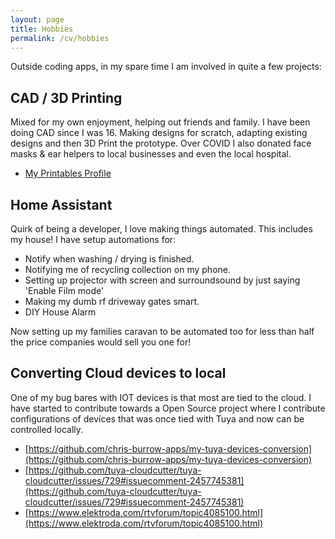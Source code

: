 ```yaml
---
layout: page
title: Hobbies
permalink: /cv/hobbies
---
```


Outside coding apps, in my spare time I am involved in quite a few projects:

## CAD / 3D Printing
Mixed for my own enjoyment, helping out friends and family. I have been doing CAD since I was 16. Making designs for scratch, adapting existing designs and then 3D Print the prototype. Over COVID I also donated face masks & ear helpers to local businesses and even the local hospital. 

* [My Printables Profile](https://www.printables.com/@Chris173972_549133/models)


## Home Assistant
Quirk of being a developer, I love making things automated. This includes my house! I have setup automations for: 
* Notify when washing / drying is finished.
* Notifying me of recycling collection on my phone. 
* Setting up projector with screen and surroundsound by just saying 'Enable Film mode'
* Making my dumb rf driveway gates smart. 
* DIY House Alarm

Now setting up my families caravan to be automated too for less than half the price companies would sell you one for! 

## Converting Cloud devices to local
One of my bug bares with IOT devices is that most are tied to the cloud. I have started to contribute towards a Open Source project where I contribute configurations of devices that was once tied with Tuya and now can be controlled locally.

* [https://github.com/chris-burrow-apps/my-tuya-devices-conversion](https://github.com/chris-burrow-apps/my-tuya-devices-conversion)
* [https://github.com/tuya-cloudcutter/tuya-cloudcutter/issues/729#issuecomment-2457745381](https://github.com/tuya-cloudcutter/tuya-cloudcutter/issues/729#issuecomment-2457745381)
* [https://www.elektroda.com/rtvforum/topic4085100.html](https://www.elektroda.com/rtvforum/topic4085100.html)